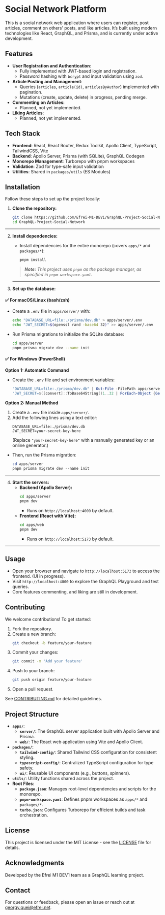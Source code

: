 # Social Network Platform

This is a social network web application where users can register, post articles, comment on others' posts, and like articles. It’s built using modern technologies like React, GraphQL, and Prisma, and is currently under active development.

## Features

- **User Registration and Authentication**:  
    - Fully implemented with JWT-based login and registration.
    - Password hashing with `bcrypt` and input validation using `zod`.
- **Article Posting and Management**:  
    - Queries (`articles`, `article(id)`, `articlesByAuthor`) implemented with pagination.
    - Mutations (create, update, delete) in progress, pending merge.
- **Commenting on Articles**:  
    - Planned, not yet implemented.
- **Liking Articles**:  
    - Planned, not yet implemented.

## Tech Stack

- **Frontend**: React, React Router, Redux Toolkit, Apollo Client, TypeScript, TailwindCSS, Vite
- **Backend**: Apollo Server, Prisma (with SQLite), GraphQL Codegen
- **Monorepo Management**: Turborepo with pnpm workspaces
- **Validation**: Zod for type-safe input validation
- **Utilities**: Shared in `packages/utils` (ES Modules)

## Installation

Follow these steps to set up the project locally:

1. **Clone the repository:**
    ```bash
    git clone https://github.com/Efrei-M1-DEV1/GraphQL-Project-Social-Network.git
    cd GraphQL-Project-Social-Network
    ```
---
2. **Install dependencies:**
    - Install dependencies for the entire monorepo (covers `apps/*` and `packages/*`):
        ```bash
        pnpm install
        ```
    > ***Note:** This project uses `pnpm` as the package manager, as specified in `pnpm-workspace.yaml`.*

    ---
3. **Set up the database:**

#### ✅ For macOS/Linux (bash/zsh)
- Create a `.env` file in `apps/server/` with:  
    ```bash 
    echo "DATABASE_URL=file:./prisma/dev.db" > apps/server/.env
    echo "JWT_SECRET=$(openssl rand -base64 32)" >> apps/server/.env
    ```
- Run Prisma migrations to initialize the SQLite database:
    ```bash
    cd apps/server
    pnpm prisma migrate dev --name init
    ```

#### ✅ For Windows (PowerShell)
**Option 1: Automatic Command**
- Create the `.env` file and set environment variables:
    ```powershell
    "DATABASE_URL=file:./prisma/dev.db" | Out-File -FilePath apps/server/.env
    "JWT_SECRET=$([convert]::ToBase64String((1..32 | ForEach-Object {Get-Random -Minimum 0 -Maximum 256})))" | Out-File -Append -FilePath apps/server/.env
    ```
    
**Option 2: Manual Method**
1. Create a `.env` file inside `apps/server/`.  
2. Add the following lines using a text editor:
    ```
    DATABASE_URL=file:./prisma/dev.db
    JWT_SECRET=your-secret-key-here
    ```
   (Replace `"your-secret-key-here"` with a manually generated key or an online generator.)

- Then, run the Prisma migration:
    ```powershell
    cd apps/server
    pnpm prisma migrate dev --name init
    ```

---
4. **Start the servers:**
    - **Backend (Apollo Server):**
        ```bash
        cd apps/server
        pnpm dev
        ```
      - Runs on `http://localhost:4000` by default.
    - **Frontend (React with Vite):**
        ```bash
        cd apps/web
        pnpm dev
        ```
      - Runs on `http://localhost:5173` by default.
---        

## Usage

- Open your browser and navigate to `http://localhost:5173` to access the frontend. (UI in progress).
- Visit `http://localhost:4000` to explore the GraphQL Playground and test queries.
- Core features commenting, and liking are still in development.

## Contributing

We welcome contributions! To get started:

1. Fork the repository.
2. Create a new branch:
    ```bash
    git checkout -b feature/your-feature
    ```
3. Commit your changes:
    ```bash
    git commit -m 'Add your feature'
    ```
4. Push to your branch:
    ```bash
    git push origin feature/your-feature
    ```
5. Open a pull request.

See [CONTRIBUTING.md](CONTRIBUTING.md) for detailed guidelines.

## Project Structure

- **`apps/`**:  
    - **`server/`**: The GraphQL server application built with Apollo Server and Prisma.  
    - **`web/`**: The React web application using Vite and Apollo Client.  
- **`packages/`**:  
    - **`tailwind-config/`**: Shared Tailwind CSS configuration for consistent styling.  
    - **`typescript-config/`**: Centralized TypeScript configuration for type safety.  
    - **`ui/`**: Reusable UI components (e.g., buttons, spinners).  
- **`utils/`**: Utility functions shared across the project.  
- **Root Files**:  
    - **`package.json`**: Manages root-level dependencies and scripts for the monorepo.  
    - **`pnpm-workspace.yaml`**: Defines pnpm workspaces as `apps/*` and `packages/*`.  
    - **`turbo.json`**: Configures Turborepo for efficient builds and task orchestration.

## License

This project is licensed under the MIT License - see the [LICENSE](LICENSE) file for details.

## Acknowledgments

Developed by the Efrei M1 DEV1 team as a GraphQL learning project.

## Contact

For questions or feedback, please open an issue or reach out at [georgy.guei@efrei.net](mailto:georgy.guei@efrei.net).
